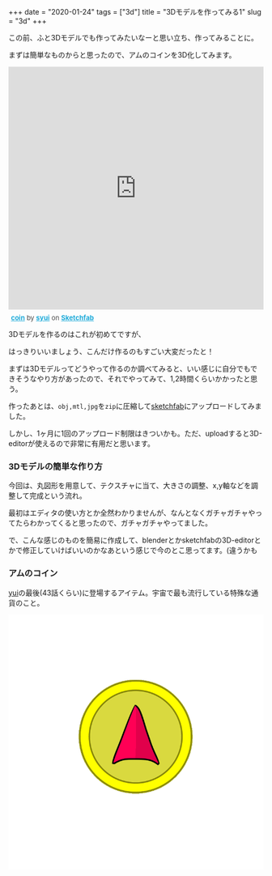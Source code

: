 +++
date = "2020-01-24"
tags = ["3d"]
title = "3Dモデルを作ってみる1"
slug = "3d"
+++

この前、ふと3Dモデルでも作ってみたいなーと思い立ち、作ってみることに。

まずは簡単なものからと思ったので、アムのコインを3D化してみます。

<div class="sketchfab-embed-wrapper">
    <iframe title="A 3D model" width="100%" height="480" src="https://sketchfab.com/models/57831e6bc25b440f81a5b8c2b2ca41a6/embed?autostart=1&amp;preload=1" frameborder="0" allow="autoplay; fullscreen; vr" mozallowfullscreen="true" webkitallowfullscreen="true"></iframe>
<p style="font-size: 13px; font-weight: normal; margin: 5px; color: #4A4A4A;">
    <a href="https://sketchfab.com/3d-models/coin-57831e6bc25b440f81a5b8c2b2ca41a6?utm_medium=embed&utm_source=website&utm_campaign=share-popup" target="_blank" style="font-weight: bold; color: #1CAAD9;">coin</a>
    by <a href="https://sketchfab.com/syui?utm_medium=embed&utm_source=website&utm_campaign=share-popup" target="_blank" style="font-weight: bold; color: #1CAAD9;">syui</a>
    on <a href="https://sketchfab.com?utm_medium=embed&utm_source=website&utm_campaign=share-popup" target="_blank" style="font-weight: bold; color: #1CAAD9;">Sketchfab</a>
</p>
</div>

3Dモデルを作るのはこれが初めてですが、

はっきりいいましょう、こんだけ作るのもすごい大変だったと！

まずは3Dモデルってどうやって作るのか調べてみると、いい感じに自分でもできそうなやり方があったので、それでやってみて、1,2時間くらいかかったと思う。

作ったあとは、`obj,mtl,jpg`を`zip`に圧縮して[sketchfab](https://sketchfab.com/)にアップロードしてみました。

しかし、1ヶ月に1回のアップロード制限はきついかも。ただ、uploadすると3D-editorが使えるので非常に有用だと思います。

### 3Dモデルの簡単な作り方

今回は、丸図形を用意して、テクスチャに当て、大きさの調整、x,y軸などを調整して完成という流れ。

最初はエディタの使い方とか全然わかりませんが、なんとなくガチャガチャやってたらわかってくると思ったので、ガチャガチャやってました。

で、こんな感じのものを簡易に作成して、blenderとかsketchfabの3D-editorとかで修正していけばいいのかなあという感じで今のとこ思ってます。(違うかも

### アムのコイン

[yui](/imgame)の最後(43話くらい)に登場するアイテム。宇宙で最も流行している特殊な通貨のこと。

![](/img/game/item_06.png)

